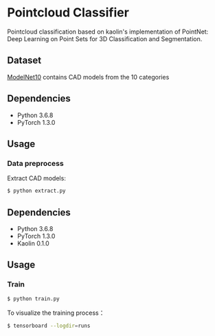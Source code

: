 # Pointcloud Classifier

Pointcloud classification based on kaolin's implementation of PointNet: Deep Learning on Point Sets for 3D Classification and Segmentation.

## Dataset

[ModelNet10](https://modelnet.cs.princeton.edu/) contains CAD models from the 10 categories


## Dependencies
- Python 3.6.8
- PyTorch 1.3.0

## Usage

### Data preprocess
Extract CAD models:
```bash
$ python extract.py
```

## Dependencies
- Python 3.6.8
- PyTorch 1.3.0
- Kaolin 0.1.0

## Usage

### Train
```bash
$ python train.py
```

To visualize the training process：
```bash
$ tensorboard --logdir=runs
```

